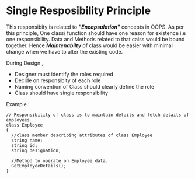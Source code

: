 # Single Resposibility Principle
>
  This responsibity is related to <strong><em>"Encapsulation"</em></strong> concepts in OOPS.
  As per this principle, One class/ function should have one reason for existence i.e one responsibility.
  Data and Methods related to that calss would be bound together.
  Hence  <strong><em>Maintenabilty</em></strong> of class would be easier with minimal change when we have to alter the existing code.
  
>
  During Design ,
  <ul>
    <li>Designer must identify the roles required</li>
    <li>Decide on responsibity of each role</li>
    <li>Naming convention of Class should clearly define the role</li>
    <li>Class should have single responsibility </li>
  </ul>
  
  Example : 
  
    // Responsibility of class is to maintain details and fetch details of employees
    class Employee
    {
      //class member describing attributes of class Employee
      string name;
      string id;
      string designation;
    
      //Method to operate on Employee data.
      GetEmployeeDetails();
    }
  
